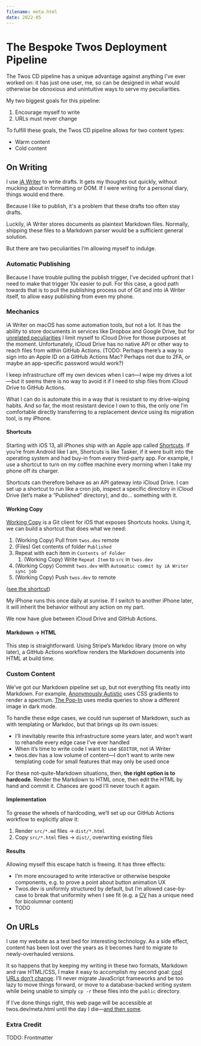 ```yaml
---
filename: meta.html
date: 2022-05
---
```


# The Bespoke Twos Deployment Pipeline
The Twos CD pipeline has a unique advantage against anything I’ve ever worked on: it has just one user, me, so can be designed in what would otherwise be obnoxious and unintuitive ways to serve my peculiarities.

My two biggest goals for this pipeline:

1. Encourage myself to write
2. URLs must never change

To fulfill these goals, the Twos CD pipeline allows for two content types:

- Warm content
- Cold content

## On Writing

I use [iA Writer](https://ia.net/writer) to write drafts. It gets my thoughts out quickly, without mucking about in formatting or DOM. If I were writing for a personal diary, things would end there.

Because I like to publish, it's a problem that these drafts too often stay drafts.

Luckily, iA Writer stores documents as plaintext Markdown files. Normally, shipping these files to a Markdown parser would be a sufficient general solution.

But there are two peculiarities I’m allowing myself to indulge.

### Automatic Publishing

Because I have trouble pulling the publish trigger, I’ve decided upfront that I need to make that trigger 10x easier to pull. For this case, a good path towards that is to pull the publishing process out of Git and into iA Writer itself, to allow easy publishing from even my phone.

### Mechanics

iA Writer on macOS has some automation tools, but not a lot. It has the ability to store documents in services like Dropbox and Google Drive, but for [unrelated peculiarities](apple.html) I limit myself to iCloud Drive for those purposes at the moment. Unfortunately, iCloud Drive has no native API or other way to reach files from within GitHub Actions. (TODO: Perhaps there’s a way to sign into an Apple ID on a GitHub Actions Mac? Perhaps not due to 2FA, or maybe an app-specific password would work?)

I keep infrastructure off my own devices when I can—I wipe my drives a lot—but it seems there is no way to avoid it if I need to ship files from iCloud Drive to GitHub Actions.

What I can do is automate this in a way that is resistant to my drive-wiping habits. And so far, the most resistant device I own to this, the only one I’m comfortable directly transferring to a replacement device using its migration tool, is my iPhone.

#### Shortcuts

Starting with iOS 13, all iPhones ship with an Apple app called [Shortcuts](https://apps.apple.com/us/app/shortcuts/id1462947752). If you’re from Android like I am, Shortcuts is like Tasker, if it were built into the operating system and had buy-in from every third-party app. For example, I use a shortcut to turn on my coffee machine every morning when I take my phone off its charger.

Shortcuts can therefore behave as an API gateway into iCloud Drive. I can set up a shortcut to run like a cron job, inspect a specific directory in iCloud Drive (let’s make a “Published” directory), and do… something with it.

#### Working Copy

[Working Copy](https://apps.apple.com/us/app/working-copy-git-client/id896694807) is a Git client for iOS that exposes Shortcuts hooks. Using it, we can build a shortcut that does what we need:

1. (Working Copy) Pull from `twos.dev` remote
2. (Files) Get contents of folder `Published`
3. Repeat with each item in `Contents of Folder`
    1. (Working Copy) Write `Repeat Item` to `src` in `twos.dev`
4. (Working Copy) Commit `twos.dev` with `Automatic commit by iA Writer sync job`
5. (Working Copy) Push `twos.dev` to remote

([see the shortcut](https://www.icloud.com/shortcuts/6580819cd24041a1b7e093cf6cbe5888))

My iPhone runs this once daily at sunrise. If I switch to another iPhone later, it will inherit the behavior without any action on my part.

We now have glue between iCloud Drive and GitHub Actions.

#### Markdown → HTML

This step is straightforward. Using Stripe’s Markdoc library (more on why later), a GitHub Actions workflow renders the Markdown documents into HTML at build time.

### Custom Content

We’ve got our Markdown pipeline set up, but not everything fits neatly into Markdown. For example, [Anonymously Autistic](autism.html) uses CSS gradients to render a spectrum. [The Pop-In](thepopin.html) uses media queries to show a different image in dark mode.

To handle these edge cases, we could run superset of Markdown, such as with templating or Markdoc, but that brings up its own issues:

- I’ll inevitably rewrite this infrastructure some years later, and won’t want to rehandle every edge case I’ve ever handled
- When it’s time to write code I want to use `$EDITOR`, not iA Writer
- twos.dev has a low volume of content—I don’t want to write new templating code for small features that may only be used once

For these not-quite-Markdown situations, then, **the right option  is to hardcode**. Render the Markdown to HTML once, then edit the HTML by hand and commit it. Chances are good I’ll never touch it again.

#### Implementation

To grease the wheels of hardcoding, we’ll set up our GitHub Actions workflow to explicitly allow it:

1. Render `src/*.md` files → `dist/*.html`
2. Copy `src/*.html` files → `dist/`, overwriting existing files

#### Results

Allowing myself this escape hatch is freeing. It has three effects:

- I’m more encouraged to write interactive or otherwise bespoke components, e.g. to prove a point about button animation UX
- Twos.dev is uniformly structured by default, but I’m allowed  case-by-case to break that uniformity when I see fit (e.g. a [CV](cv.html) has a unique need for bicolumnar content)
- TODO

## On URLs

I use my website as a test bed for interesting technology. As a side effect, content has been lost over the years as it becomes hard to migrate to newly-overhauled versions.

It so happens that by keeping my writing in these two formats, Markdown and raw HTML/CSS, I make it easy to accomplish my second goal: [cool URLs don’t change](https://www.w3.org/Provider/Style/URI). I’ll never migrate JavaScript frameworks and be too lazy to move things forward, or move to a database-backed writing system while being unable to simply `cp -r` these files into the `public` directory.

If I’ve done things right, this web page will be accessible at twos.dev/meta.html until the day I die—[and then some](death.html).

### Extra Credit

TODO: Frontmatter 